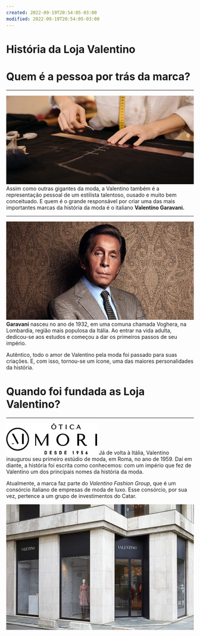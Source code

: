 ```yaml
---
created: 2022-09-19T20:54:05-03:00
modified: 2022-09-19T20:54:05-03:00
---
```


# História da Loja Valentino

# Quem é a pessoa por trás da marca?
---
![Image](./e79272b24e6ac99c36e578a577efca0c.jpg) 
Assim como outras gigantes da moda, a Valentino também é a representação pessoal de um estilista talentoso, ousado e muito bem conceituado. E quem é o grande responsável por criar uma das mais importantes marcas da história da moda é o italiano **Valentino Garavani.**

---

![Image](./890f7ddf95315ac81eeb199f1b01d840.jpg) 
**Garavani** nasceu no ano de 1932, em uma comuna chamada Voghera, na Lombardia, região mais populosa da Itália. Ao entrar na vida adulta, dedicou-se aos estudos e começou a dar os primeiros passos de seu império.

Autêntico, todo o amor de Valentino pela moda foi passado para suas criações. E, com isso, tornou-se um ícone, uma das maiores personalidades da história. 


# Quando foi fundada as Loja Valentino?
---
![Image](./8bc5072ee8ed1e9a9a05f7653a0f4fa0.png) 
Já de volta à Itália, Valentino inaugurou seu primeiro estúdio de moda, em Roma, no ano de 1959. Daí em diante, a história foi escrita como conhecemos: com um império que fez de Valentino um dos principais nomes da história da moda.

Atualmente, a marca faz parte do *Valentino Fashion Group*, que é um consórcio italiano de empresas de moda de luxo. Esse consórcio, por sua vez, pertence a um grupo de investimentos do Catar.

![Image](./0b8b396d349187db28a5953f2eb317c6.jpg)
